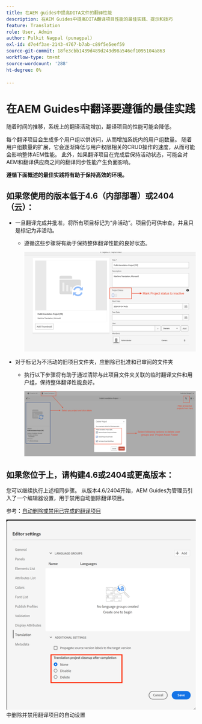 ```yaml
---
title: 在AEM guides中提高DITA文件的翻译性能
description: 在AEM Guides中提高DITA翻译项目性能的最佳实践、提示和技巧
feature: Translation
role: User, Admin
author: Pulkit Nagpal (punagpal)
exl-id: d7e4f3ae-2143-4767-b7ab-c89f5e5eef59
source-git-commit: 18fe3cbb1439d489d243d98a546ef1095104a863
workflow-type: tm+mt
source-wordcount: '288'
ht-degree: 0%

---
```


# 在AEM Guides中翻译要遵循的最佳实践

随着时间的推移，系统上的翻译活动增加，翻译项目的性能可能会降低。

每个翻译项目会生成多个用户组以供访问，从而增加系统内的用户组数量。 随着用户组数量的扩展，它会逐渐降低与用户权限相关的CRUD操作的速度，从而可能会影响整体AEM性能。 此外，如果翻译项目在完成后保持活动状态，可能会对AEM和翻译供应商之间的翻译同步性能产生负面影响。

**遵循下面概述的最佳实践将有助于保持高效的环境。**

## 如果您使用的版本低于4.6（内部部署）或2404（云）：

- 一旦翻译完成并批准，将所有项目标记为“非活动”。项目仍可供审查，并且只是标记为非活动。
   - 遵循这些步骤将有助于保持整体翻译性能的良好状态。

     ![不活动的翻译项目](../assets/translation/translation-project-image1.png)

- 对于标记为不活动的旧项目文件夹，应删除已批准和已审阅的文件夹
   - 执行以下步骤将有助于通过清除与此项目文件夹关联的临时翻译文件和用户组，保持整体翻译性能良好。

     ![删除翻译项目和文件夹](../assets/translation/translation-project-image2.png)


## 如果您位于上，请构建4.6或2404或更高版本：

您可以继续执行上述相同步骤。 从版本4.6/2404开始，AEM Guides为管理员引入了一个编辑器设置，用于禁用自动删除翻译项目。

参考：[自动删除或禁用已完成的翻译项目](https://experienceleague.adobe.com/en/docs/experience-manager-guides/using/user-guide/author-content/create-preview-topics/author-content-aem-guides/work-with-web-editor/translate-documents-web-editor#automatically-delete-or-disable-a-completed-translation-project)

![在AEM Guides &#x200B;](../assets/translation/translation-project-image3.png)中删除并禁用翻译项目的自动设置
